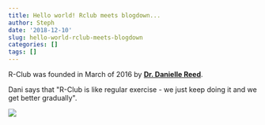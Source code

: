 ```yaml
---
title: Hello world! Rclub meets blogdown...
author: Steph
date: '2018-12-10'
slug: hello-world-rclub-meets-blogdown
categories: []
tags: []
---
```

R-Club was founded in March of 2016 by [**Dr. Danielle Reed**](https://www.monell.org/faculty/people/danielle_reed). 

Dani says that "R-Club is like regular exercise - we just keep doing it and we get better gradually". 

![](/post/2018-12-10-hello-world-rclub-meets-blogdown_files/brain.gif)